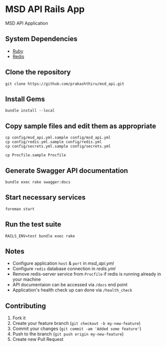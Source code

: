 # MSD API Rails App

MSD API Application

## System Dependencies

  * [Ruby](https://www.ruby-lang.org/en/)
  * [Redis](http://redis.io/)

## Clone the repository

```
git clone https://github.com/prakashthiru/msd_api.git
```

## Install Gems
```
bundle install --local
```

## Copy sample files and edit them as appropriate
```
cp config/msd_api.yml.sample config/msd_api.yml
cp config/redis.yml.sample config/redis.yml
cp config/secrets.yml.sample config/secrets.yml

cp Procfile.sample Procfile
```

## Generate Swagger API documentation
```
bundle exec rake swagger:docs
```

## Start necessary services

```
foreman start
```

## Run the test suite

```
RAILS_ENV=test bundle exec rake
```

## Notes

* Configure application `host` & `port` in *msd_api.yml*
* Configure `redis` database connection in *redis.yml*
* Remove redis-server service from `Procfile` if redis is running already in your machine
* API documentaion can be accessed via `/docs` end point
* Application's health check up can done via `/health_check`

## Contributing

1. Fork it
2. Create your feature branch (`git checkout -b my-new-feature`)
3. Commit your changes (`git commit -am 'Added some feature'`)
4. Push to the branch (`git push origin my-new-feature`)
5. Create new Pull Request